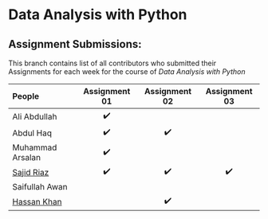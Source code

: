 # Data Analysis with Python
## Assignment Submissions:
This branch contains list of all contributors who submitted their Assignments for each week for the course of *Data Analysis with Python*



| People            | Assignment 01     | Assignment 02    | Assignment 03
| :---              |     :---:         |      :---:       |      :---:    
| Ali Abdullah      | :heavy_check_mark:|                  |
| Abdul Haq         | :heavy_check_mark:|:heavy_check_mark:|
| Muhammad Arsalan  | :heavy_check_mark:|                  |
| [Sajid Riaz](https://github.com/riazsajidgit)      | :heavy_check_mark:|:heavy_check_mark:| :heavy_check_mark:
| Saifullah Awan    |                   |                  |
| [Hassan Khan](https://github.com/hassankhan1347)   |                   |:heavy_check_mark:|

